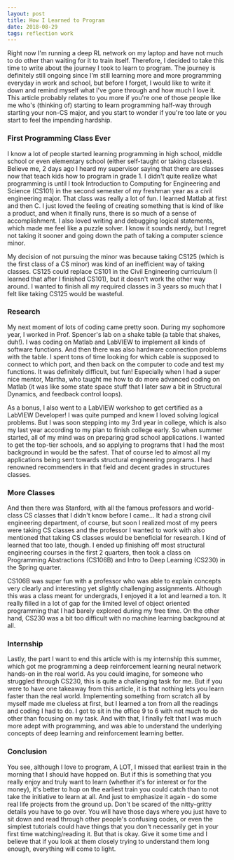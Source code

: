 ```yaml
---
layout: post
title: How I Learned to Program
date: 2018-08-29
tags: reflection work
---
```


Right now I'm running a deep RL network on my laptop and have not much to do other than waiting for it to train itself. 
Therefore, I decided to take this time to write about the journey I took to learn to program. The journey is definitely still ongoing since 
I'm still learning more and more programming everyday in work and school, but before I forget, I would like to write it down and remind myself 
what I've gone through and how much I love it. This article probably relates to you more if you're one of those people like me who's (thinking of) starting 
to learn programming half-way through starting your non-CS major, and you start to wonder if you're too late or you start to feel the impending hardship. 

### First Programming Class Ever
I know a lot of people started learning programming in high school, middle school or even elementary school (either self-taught or taking classes). 
Believe me, 2 days ago I heard my supervisor saying that there are classes now that teach kids how to program in grade 1. I didn't quite realize 
what programming is until I took Introduction to Computing for Engineering and Science (CS101) in the second semester of my freshman year as a civil engineering major. That class 
was really a lot of fun. I learned Matlab at first and then C. I just loved the feeling of creating something that is kind of like a product, and 
when it finally runs, there is so much of a sense of accomplishment. I also loved writing and debugging logical statements, which made me feel like a puzzle solver. 
I know it sounds nerdy, but I regret not taking it sooner and going down the path of taking a computer science minor.  

My decision of not pursuing the minor was because taking CS125 (which is the first class of a CS minor) was kind of an inefficient way of taking classes. 
CS125 could replace CS101 in the Civil Engineering curriculum (I learned that after I finished CS101), but it doesn't work the other way around. 
I wanted to finish all my required classes in 3 years so much that I felt like taking CS125 would be wasteful.  

### Research
My next moment of lots of coding came pretty soon. During my sophomore year, I worked in Prof. Spencer's lab on a shake table (a table that shakes, duh!). 
I was coding on Matlab and LabVIEW to implement all kinds of software functions. And then there was also hardware connection problems with the table. 
I spent tons of time looking for which cable is supposed to connect to which port, and then back on the computer to code and test my functions. 
It was definitely difficult, but fun! Especially when I had a super nice mentor, Martha, who taught me how to do more advanced coding on Matlab 
(it was like some state space stuff that I later saw a bit in Structural Dynamics, and feedback control loops). 

As a bonus, I also went to a LabVIEW workshop to 
get certified as a LabVIEW Developer! I was quite pumped and knew I loved solving logical problems. But I was soon stepping into my 3rd year in college, 
which is also my last year according to my plan to finish college early. So when summer started, all of my mind was on preparing grad school applications. 
I wanted to get the top-tier schools, and so applying to programs that I had the most background in would be the safest. That of course led to almost 
all my applications being sent towards structural engineering programs. I had renowned recommenders in that field and decent grades in structures classes. 

### More Classes
And then there was Stanford, with all the famous professors and world-class CS classes that I didn't know before I came... It had a strong civil engineering department, 
of course, but soon I realized most of my peers were taking CS classes and the professor I wanted to work with also mentioned that taking CS classes would be beneficial 
for research. I kind of learned that too late, though. I ended up finishing off most structural engineering courses in the first 2 quarters, then 
took a class on Programming Abstractions (CS106B) and Intro to Deep Learning (CS230) in the Spring quarter. 

CS106B was super fun with a professor who was able to explain concepts very clearly and interesting yet slightly challenging assignments. Although 
this was a class meant for undergrads, I enjoyed it a lot and learned a ton. It really filled in a lot of gap for the limited level of object 
oriented programming that I had barely explored during my free time. On the other hand, CS230 was a bit too difficult with no machine learning 
background at all.

### Internship 
Lastly, the part I want to end this article with is my internship this summer, which got me programming a deep reinforcement learning neural network 
hands-on in the real world. As you could imagine, for someone who struggled through CS230, this is quite a challenging task for me. But if you were 
to have one takeaway from this article, it is that nothing lets you learn faster than the real world. Implementing something from scratch 
all by myself made me clueless at first, but I learned a ton from all the readings and coding I had to do. I got to sit in the office 9 to 6 with not 
much to do other than focusing on my task. And with that, I finally felt that I was much more adept with programming, and was able to understand the 
underlying concepts of deep learning and reinforcement learning better. 

### Conclusion
You see, although I love to program, A LOT, I missed that earliest train in the morning that I should have hopped on. But if this is something 
that you really enjoy and truly want to learn (whether it's for interest or for the money), it's better to hop on the earliest train you could catch than 
to not take the initiative to learn at all. And just to emphasize it again - do some real life projects from the ground up. Don't be scared of the nitty-gritty 
details you have to go over. You will have those days where you just have to sit down and read through other people's confusing codes, or even the simplest 
tutorials could have things that you don't necessarily get in your first time watching/reading it. But that is okay. Give it some time and I believe that 
if you look at them closely trying to understand them long enough, everything will come to light. 

